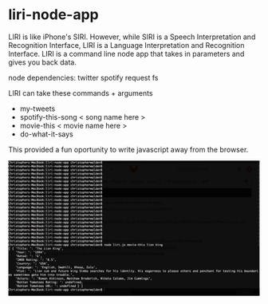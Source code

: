 # liri-node-app

<p>
   LIRI is like iPhone's SIRI. However, while SIRI is a Speech Interpretation and Recognition Interface, LIRI is a Language Interpretation and Recognition Interface. LIRI is a command line node app that takes in parameters and gives you back data.
</p>

<p>
  node dependencies: twitter spotify request fs
</p>

<p>
  LIRI can take these commands + arguments
  <ul>
    <!-- gets my last 20 tweets -->
    <li>my-tweets</li> 
     <!-- gets song info from spotify api-->
    <li>spotify-this-song < song name here > </li>
    <!--  gets movie info from omdb api -->
    <li>movie-this < movie name here > </li> 
    <!-- reads using fs a command to run from a local file -->
    <li>do-what-it-says</li>
  </ul>
</p>

<p>
  This provided a fun oportunity to write javascript away from the browser.
</p>

<img src="liri.png">